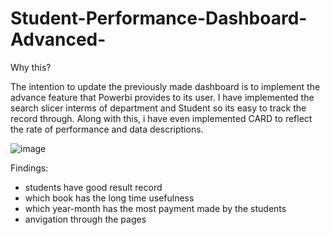 # Student-Performance-Dashboard-Advanced-
Why this?

The intention to update the previously made dashboard is to implement the advance feature that Powerbi provides to its user. I have implemented the search slicer interms of department and Student so its easy to track the record through. Along with this, i have even implemented  CARD to reflect the rate of performance and data descriptions.

![image](https://github.com/user-attachments/assets/c6d44070-7e78-4cb4-8ed1-32fe32ccd92d)

Findings:
- students have good result record
- which book has the long time usefulness
- which year-month has the most payment made by the students
- anvigation through the pages
